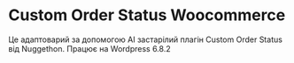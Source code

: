 # Custom Order Status Woocommerce
Це адаптоварий за допомогою AI застарілий плагін Custom Order Status від Nuggethon.
Працює на Wordpress 6.8.2

